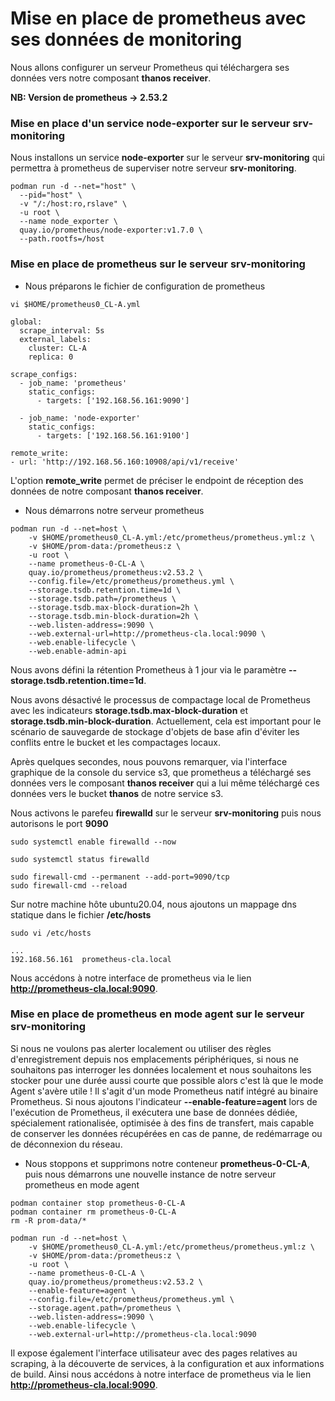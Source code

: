 # Mise en place de prometheus avec ses données de monitoring

Nous allons configurer un serveur Prometheus qui téléchargera ses données vers notre composant **thanos receiver**.

**NB: Version de prometheus -> 2.53.2**

### Mise en place d'un service node-exporter sur le serveur srv-monitoring

Nous installons un service **node-exporter** sur le serveur **srv-monitoring** qui permettra à prometheus de superviser notre serveur **srv-monitoring**.

```
podman run -d --net="host" \
  --pid="host" \
  -v "/:/host:ro,rslave" \
  -u root \
  --name node_exporter \
  quay.io/prometheus/node-exporter:v1.7.0 \
  --path.rootfs=/host
```

### Mise en place de prometheus sur le serveur srv-monitoring

- Nous préparons le fichier de configuration de prometheus

```
vi $HOME/prometheus0_CL-A.yml
```

```
global:
  scrape_interval: 5s
  external_labels:
    cluster: CL-A
    replica: 0

scrape_configs:
  - job_name: 'prometheus'
    static_configs:
      - targets: ['192.168.56.161:9090']

  - job_name: 'node-exporter'
    static_configs:
      - targets: ['192.168.56.161:9100']

remote_write:
- url: 'http://192.168.56.160:10908/api/v1/receive'
```

L'option **remote_write** permet de préciser le endpoint de réception des données de notre composant **thanos receiver**.

- Nous démarrons notre serveur prometheus

```
podman run -d --net=host \
    -v $HOME/prometheus0_CL-A.yml:/etc/prometheus/prometheus.yml:z \
    -v $HOME/prom-data:/prometheus:z \
    -u root \
    --name prometheus-0-CL-A \
    quay.io/prometheus/prometheus:v2.53.2 \
    --config.file=/etc/prometheus/prometheus.yml \
    --storage.tsdb.retention.time=1d \
    --storage.tsdb.path=/prometheus \
    --storage.tsdb.max-block-duration=2h \
    --storage.tsdb.min-block-duration=2h \
    --web.listen-address=:9090 \
    --web.external-url=http://prometheus-cla.local:9090 \
    --web.enable-lifecycle \
    --web.enable-admin-api
```

Nous avons défini la rétention Prometheus à 1 jour via le paramètre **--storage.tsdb.retention.time=1d**.

Nous avons désactivé le processus de compactage local de Prometheus avec les indicateurs **storage.tsdb.max-block-duration** et **storage.tsdb.min-block-duration**. Actuellement, cela est important pour le scénario de sauvegarde de stockage d'objets de base afin d'éviter les conflits entre le bucket et les compactages locaux.

Après quelques secondes, nous pouvons remarquer, via l'interface graphique de la console du service s3, que prometheus a téléchargé ses données vers le composant **thanos receiver** qui a lui même téléchargé ces données vers le bucket **thanos** de notre service s3.

Nous activons le parefeu **firewalld** sur le serveur **srv-monitoring** puis nous autorisons le port **9090**

```
sudo systemctl enable firewalld --now
```

```
sudo systemctl status firewalld
```

```
sudo firewall-cmd --permanent --add-port=9090/tcp
sudo firewall-cmd --reload
```

Sur notre machine hôte ubuntu20.04, nous ajoutons un mappage dns statique dans le fichier **/etc/hosts**

```
sudo vi /etc/hosts
```

```
...
192.168.56.161  prometheus-cla.local
```

Nous accédons à notre interface de prometheus via le lien **http://prometheus-cla.local:9090**.

### Mise en place de prometheus en mode agent sur le serveur srv-monitoring

Si nous ne voulons pas alerter localement ou utiliser des règles d'enregistrement depuis nos emplacements périphériques, si nous ne souhaitons pas interroger les données localement et nous souhaitons les stocker pour une durée aussi courte que possible alors c'est là que le mode Agent s'avère utile ! Il s'agit d'un mode Prometheus natif intégré au binaire Prometheus. Si nous ajoutons l'indicateur **--enable-feature=agent** lors de l'exécution de Prometheus, il exécutera une base de données dédiée, spécialement rationalisée, optimisée à des fins de transfert, mais capable de conserver les données récupérées en cas de panne, de redémarrage ou de déconnexion du réseau.

- Nous stoppons et supprimons notre conteneur **prometheus-0-CL-A**, puis nous démarrons une nouvelle instance de notre serveur prometheus en mode agent

```
podman container stop prometheus-0-CL-A
podman container rm prometheus-0-CL-A
rm -R prom-data/*
```

```
podman run -d --net=host \
    -v $HOME/prometheus0_CL-A.yml:/etc/prometheus/prometheus.yml:z \
    -v $HOME/prom-data:/prometheus:z \
    -u root \
    --name prometheus-0-CL-A \
    quay.io/prometheus/prometheus:v2.53.2 \
    --enable-feature=agent \
    --config.file=/etc/prometheus/prometheus.yml \
    --storage.agent.path=/prometheus \
    --web.listen-address=:9090 \
    --web.enable-lifecycle \
    --web.external-url=http://prometheus-cla.local:9090
```

Il expose également l'interface utilisateur avec des pages relatives au scraping, à la découverte de services, à la configuration et aux informations de build. Ainsi nous accédons à notre interface de prometheus via le lien **http://prometheus-cla.local:9090**.